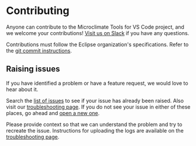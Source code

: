 # Contributing

Anyone can contribute to the Microclimate Tools for VS Code project, and we welcome your contributions! [Visit us on Slack](https://slack-invite-ibm-cloud-tech.mybluemix.net/) if you have any questions.

Contributions must follow the Eclipse organization's specifications. Refer to the [git commit instructions](https://www.eclipse.org/projects/handbook/#resources-commit).

## Raising issues

If you have identified a problem or have a feature request, we would love to hear about it.


Search the [list of issues](https://github.com/microclimate-dev2ops/microclimate-vscode-tools/issues) to see if your issue has already been raised. Also visit our [troubleshooting page](https://microclimate-dev2ops.github.io/mdt-vsc-troubleshooting). If you do not see your issue in either of these places, go ahead and [open a new one](https://github.com/microclimate-dev2ops/microclimate-vscode-tools/issues/new).

Please provide context so that we can understand the problem and try to recreate the issue. Instructions for uploading the logs are available on the [troubleshooting page](https://microclimate-dev2ops.github.io/mdt-vsc-troubleshooting).
